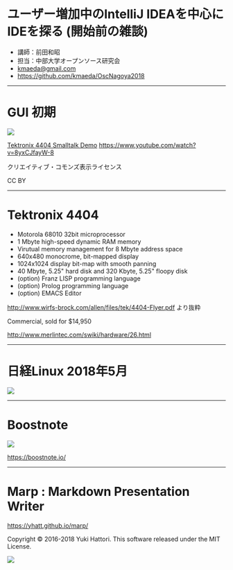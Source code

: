 <!-- $theme: default -->

# ユーザー増加中のIntelliJ IDEAを中心にIDEを探る (開始前の雑談)

- 講師：前田和昭
- 担当：中部大学オープンソース研究会
- kmaeda@gmail.com
- https://github.com/kmaeda/OscNagoya2018
 
---
# GUI 初期

![](images/Tektronix4404.jpg)

[Tektronix 4404 Smalltalk Demo](https://www.youtube.com/watch?v=8yxCJfayW-8)
https://www.youtube.com/watch?v=8yxCJfayW-8

クリエイティブ・コモンズ表示ライセンス

CC BY

---
# Tektronix 4404

- Motorola 68010 32bit microprocessor
- 1 Mbyte high-speed dynamic RAM memory
- Virutual memory management for 8 Mbyte address space
- 640x480 monocrome, bit-mapped display
- 1024x1024 display bit-map with smooth panning
- 40 Mbyte, 5.25" hard disk and 320 Kbyte, 5.25" floopy disk
- (option) Franz LISP programming language
- (option) Prolog programming language
- (option) EMACS Editor

http://www.wirfs-brock.com/allen/files/tek/4404-Flyer.pdf より抜粋

Commercial, sold for $14,950 

http://www.merlintec.com/swiki/hardware/26.html

---
# 日経Linux 2018年5月

![](images/NikkeiLinux.jpg)

---
# Boostnote

![](images/Boostnote.jpg)

https://boostnote.io/

---
# Marp : Markdown Presentation Writer

https://yhatt.github.io/marp/

Copyright © 2016-2018 Yuki Hattori.
This software released under the MIT License.

![](images/Marp.jpg)